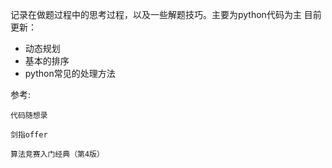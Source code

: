 记录在做题过程中的思考过程，以及一些解题技巧。主要为python代码为主
目前更新：

- 动态规划
- 基本的排序
- python常见的处理方法


参考:

`代码随想录`

`剑指offer`

`算法竞赛入门经典（第4版）`

